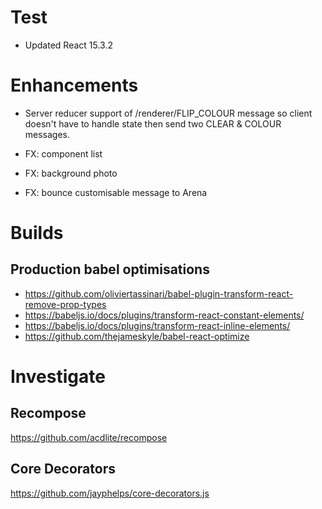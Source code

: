 # Test

* Updated React 15.3.2

# Enhancements

  * Server reducer support of /renderer/FLIP_COLOUR message so client doesn't have to
    handle state then send two CLEAR & COLOUR messages.

  * FX: component list

  * FX: background photo

  * FX: bounce customisable message to Arena

# Builds

## Production babel optimisations

* https://github.com/oliviertassinari/babel-plugin-transform-react-remove-prop-types
* https://babeljs.io/docs/plugins/transform-react-constant-elements/
* https://babeljs.io/docs/plugins/transform-react-inline-elements/
* https://github.com/thejameskyle/babel-react-optimize


# Investigate

## Recompose

https://github.com/acdlite/recompose

## Core Decorators

https://github.com/jayphelps/core-decorators.js
